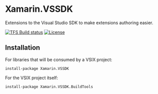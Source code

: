 # Xamarin.VSSDK

Extensions to the Visual Studio SDK to make extensions authoring easier.


[![TFS Build status](https://devdiv.visualstudio.com/_apis/public/build/definitions/0bdbc590-a062-4c3f-b0f6-9383f67865ee/6415/badge)](https://devdiv.visualstudio.com/DevDiv/_build/index?definitionId=6415&_a=completed)
[![License](https://img.shields.io/github/license/xamarin/Xamarin.VSSDK.svg)](https://github.com/xamarin/Xamarin.VSSDK/blob/master/LICENSE)

## Installation

For libraries that will be consumed by a VSIX project:

```
install-package Xamarin.VSSDK
```

For the VSIX project itself:

```
install-package Xamarin.VSSDK.BuildTools
```